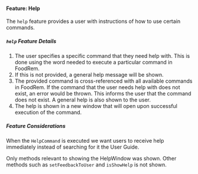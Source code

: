 #### Feature: Help 

<!-- TODO: ACTIVITY DIAGRAM -->

The `help` feature provides a user with instructions of how to use certain commands.

##### `help` Feature Details

1. The user specifies a specific command that they need help with. This is done using the word needed to execute a particular command in FoodRem.
1. If this is not provided, a general help message will be shown.
1. The provided command is cross-referenced with all available commands in FoodRem. If the command that the user needs help with does not exist, an error would be thrown. This informs the user that the command does not exist. A general help is also shown to the user.
1. The help is shown in a new window that will open upon successful execution of the command.

<!-- TODO: SEQUENCE DIAGRM -->

##### Feature Considerations 

When the `HelpCommand` is executed we want users to receive help immediately instead of searching for it the User Guide.

Only methods relevant to showing the HelpWindow was shown. Other methods such as `setFeedbackToUser` and `isShowHelp` is not shown.
